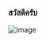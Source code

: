 ### สวัสดีครับ
![image](https://cdn.discordapp.com/attachments/1012947069348102236/1028616067167293530/6_4A22C26.gif)

<!--
**SolightzZ/SolightzZ** is a ✨ _special_ ✨ repository because its `README.md` (this file) appears on your GitHub profile.

Here are some ideas to get you started:

- 🔭 I’m currently working on ...
- 🌱 I’m currently learning ...
- 👯 I’m looking to collaborate on ...
- 🤔 I’m looking for help with ...
- 💬 Ask me about ...
- 📫 How to reach me: ...
- 😄 Pronouns: ...
- ⚡ Fun fact: ...
-->
